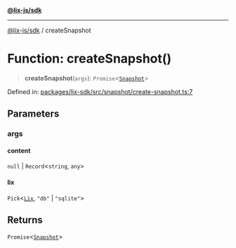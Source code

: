 [**@lix-js/sdk**](../README.md)

***

[@lix-js/sdk](../README.md) / createSnapshot

# Function: createSnapshot()

> **createSnapshot**(`args`): `Promise`\<[`Snapshot`](../type-aliases/Snapshot.md)\>

Defined in: [packages/lix-sdk/src/snapshot/create-snapshot.ts:7](https://github.com/opral/monorepo/blob/e71bdb871680205b7a92b34085dd7fe79344e0d0/packages/lix-sdk/src/snapshot/create-snapshot.ts#L7)

## Parameters

### args

#### content

`null` \| `Record`\<`string`, `any`\>

#### lix

`Pick`\<[`Lix`](../type-aliases/Lix.md), `"db"` \| `"sqlite"`\>

## Returns

`Promise`\<[`Snapshot`](../type-aliases/Snapshot.md)\>

